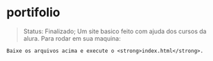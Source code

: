 # portifolio
> Status: Finalizado;
Um site basico feito com ajuda dos cursos da alura. Para rodar em sua maquina:
```
Baixe os arquivos acima e execute o <strong>index.html</strong>.
